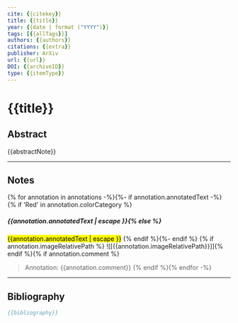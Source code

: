 ```yaml
---
cite: {{citekey}} 
title: {{title}}
year: {{date | format ("YYYY")}}
tags: [{{allTags}}]
authors: {{authors}}
citations: {{extra}}
publisher: ArXiv
url: {{url}}
DOI: {{archiveID}}
type: {{itemType}}
---
```


# {{title}}

## Abstract 
{{abstractNote}}


---
## Notes
{% for annotation in annotations -%}{%- if annotation.annotatedText -%}{% if 'Red' in annotation.colorCategory %} 
##### {{annotation.annotatedText | escape }}{% else %}
<mark class="customZot-{% if annotation.color %}{{annotation.colorCategory}} {% endif %}">{{annotation.annotatedText | escape }}</mark>
{% endif %}{%- endif %} {% if annotation.imageRelativePath %} ![[{{annotation.imageRelativePath}}]]{% endif %}{% if annotation.comment %} 
>Annotation: {{annotation.comment}}
{% endif %}{% endfor -%}    
>


---
## Bibliography

```bibtex
{{bibliography}}
```

